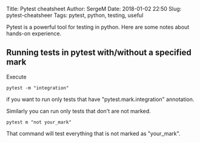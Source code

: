 Title: Pytest cheatsheet
Author: SergeM
Date: 2018-01-02 22:50
Slug: pytest-cheatsheer
Tags: pytest, python, testing, useful


Pytest is a powerful tool for testing in python. Here are some notes about hands-on experience.

## Running tests in pytest with/without a specified mark

Execute  
```
pytest -m "integration"
```
if you want to run only tests that have "pytest.mark.integration" annotation.


Similarly you can run only tests that don't are not marked.
```
pytest m "not your_mark"
```
That command will test everything that is not marked as "your_mark".


